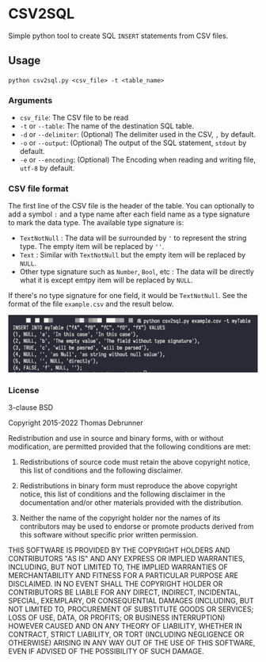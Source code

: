 # CSV2SQL

Simple python tool to create SQL `INSERT` statements from CSV files.

## Usage  

`python csv2sql.py <csv_file> -t <table_name>`

### Arguments

* `csv_file`: The CSV file to be read  
* `-t` or `--table`: The name of the destination SQL table.  
* `-d` or `--delimiter`: (Optional) The delimiter used in the CSV, `,` by default.
* `-o` or `--output`: (Optional) The output of the SQL statement, `stdout` by default.  
* `-e` or `--encoding`: (Optional) The Encoding when reading and writing file, `utf-8` by default.  

### CSV file format  

The first line of the CSV file is the header of the table. You can optionally to add a symbol ` : ` and a type name after each field name as a type signature to mark the data type. The available type signature is:  

* `TextNotNull` :  The data will be surrounded by `'` to represent the string type. The empty item will be replaced by `''`.  
* `Text` : Similar with `TextNotNull` but the empty item will be replaced by `NULL`.  
* Other type signature such as `Number`, `Bool`, etc : The data will be directly what it is except emtpy item will be replaced by `NULL`.

If there's no type signature for one field, it would be `TextNotNull`. See the format of the file `example.csv` and the result below.  

![sql_result](./result.jpg)  


### License 
3-clause BSD

Copyright 2015-2022 Thomas Debrunner

Redistribution and use in source and binary forms, with or without modification, are permitted provided that the following conditions are met:

1. Redistributions of source code must retain the above copyright notice, this list of conditions and the following disclaimer.

2. Redistributions in binary form must reproduce the above copyright notice, this list of conditions and the following disclaimer in the documentation and/or other materials provided with the distribution.

3. Neither the name of the copyright holder nor the names of its contributors may be used to endorse or promote products derived from this software without specific prior written permission.

THIS SOFTWARE IS PROVIDED BY THE COPYRIGHT HOLDERS AND CONTRIBUTORS "AS IS" AND ANY EXPRESS OR IMPLIED WARRANTIES, INCLUDING, BUT NOT LIMITED TO, THE IMPLIED WARRANTIES OF MERCHANTABILITY AND FITNESS FOR A PARTICULAR PURPOSE ARE DISCLAIMED. IN NO EVENT SHALL THE COPYRIGHT HOLDER OR CONTRIBUTORS BE LIABLE FOR ANY DIRECT, INDIRECT, INCIDENTAL, SPECIAL, EXEMPLARY, OR CONSEQUENTIAL DAMAGES (INCLUDING, BUT NOT LIMITED TO, PROCUREMENT OF SUBSTITUTE GOODS OR SERVICES; LOSS OF USE, DATA, OR PROFITS; OR BUSINESS INTERRUPTION) HOWEVER CAUSED AND ON ANY THEORY OF LIABILITY, WHETHER IN CONTRACT, STRICT LIABILITY, OR TORT (INCLUDING NEGLIGENCE OR OTHERWISE) ARISING IN ANY WAY OUT OF THE USE OF THIS SOFTWARE, EVEN IF ADVISED OF THE POSSIBILITY OF SUCH DAMAGE.
